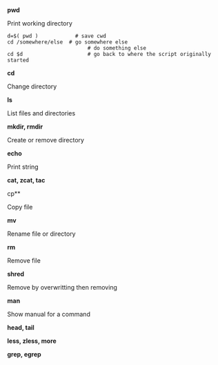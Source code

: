 **pwd**

Print working directory 

```
d=$( pwd )		      # save cwd
cd /somewhere/else	# go somewhere else
			              # do something else
cd $d			          # go back to where the script originally started
```

**cd**

Change directory

**ls**

List files and directories

**mkdir, rmdir**

Create or remove directory

**echo**

Print string

**cat, zcat, tac**


cp**

Copy file

**mv**

Rename file or directory

**rm**

Remove file

**shred**

Remove by overwritting then removing

**man**

Show manual for a command

**head, tail**

**less, zless, more**

**grep, egrep**
